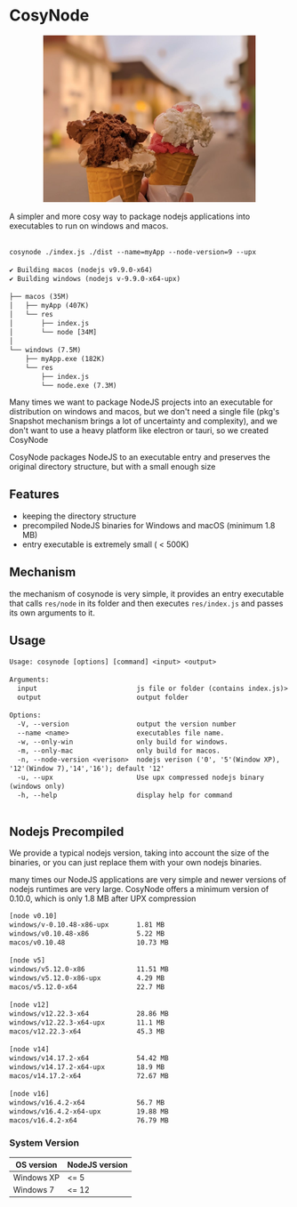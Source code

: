 # CosyNode

<p align="center"><img src="./cover.jpg" height="300px"></p>

A simpler and more cosy way to package nodejs applications into executables to run on windows and macos.

```node

cosynode ./index.js ./dist --name=myApp --node-version=9 --upx

✔ Building macos (nodejs v9.9.0-x64)
✔ Building windows (nodejs v-9.9.0-x64-upx)

├── macos (35M)
│   ├── myApp (407K)
│   └── res
│       ├── index.js
│       └── node [34M]
│
└── windows (7.5M)
    ├── myApp.exe (182K)
    └── res
        ├── index.js
        └── node.exe (7.3M)
```

Many times we want to package NodeJS projects into an executable for distribution on windows and macos, but we don't need a single file (pkg's Snapshot mechanism brings a lot of uncertainty and complexity), and we don't want to use a heavy platform like electron or tauri, so we created CosyNode

CosyNode packages NodeJS to an executable entry and preserves the original directory structure, but with a small enough size

## Features

-   keeping the directory structure
-   precompiled NodeJS binaries for Windows and macOS (minimum 1.8 MB)
-   entry executable is extremely small ( < 500K)

## Mechanism

the mechanism of cosynode is very simple, it provides an entry executable that calls `res/node` in its folder and then executes `res/index.js` and passes its own arguments to it.

## Usage

```node
Usage: cosynode [options] [command] <input> <output>

Arguments:
  input                         js file or folder (contains index.js)>
  output                        output folder

Options:
  -V, --version                 output the version number
  --name <name>                 executables file name.
  -w, --only-win                only build for windows.
  -m, --only-mac                only build for macos.
  -n, --node-version <verison>  nodejs verison ('0', '5'(Window XP), '12'(Window 7),'14','16'); default '12'
  -u, --upx                     Use upx compressed nodejs binary (windows only)
  -h, --help                    display help for command


```

## Nodejs Precompiled

We provide a typical nodejs version, taking into account the size of the binaries, or you can just replace them with your own nodejs binaries.

many times our NodeJS applications are very simple and newer versions of nodejs runtimes are very large. CosyNode offers a minimum version of 0.10.0, which is only 1.8 MB after UPX compression

```
[node v0.10]
windows/v-0.10.48-x86-upx       1.81 MB
windows/v0.10.48-x86            5.22 MB
macos/v0.10.48                  10.73 MB

[node v5]
windows/v5.12.0-x86             11.51 MB
windows/v5.12.0-x86-upx         4.29 MB
macos/v5.12.0-x64               22.7 MB

[node v12]
windows/v12.22.3-x64            28.86 MB
windows/v12.22.3-x64-upx        11.1 MB
macos/v12.22.3-x64              45.3 MB

[node v14]
windows/v14.17.2-x64            54.42 MB
windows/v14.17.2-x64-upx        18.9 MB
macos/v14.17.2-x64              72.67 MB

[node v16]
windows/v16.4.2-x64             56.7 MB
windows/v16.4.2-x64-upx         19.88 MB
macos/v16.4.2-x64               76.79 MB
```

### System Version

| OS version | NodeJS version |
| ---------- | -------------- |
| Windows XP | <= 5           |
| Windows 7  | <= 12          |

